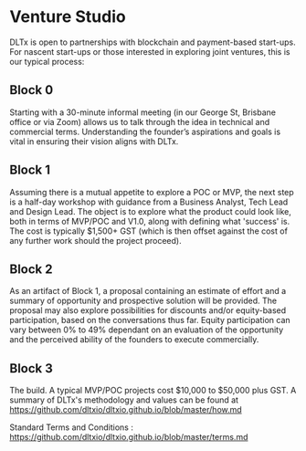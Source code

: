 # Venture Studio

DLTx is open to partnerships with blockchain and payment-based start-ups.  For nascent start-ups or those interested in exploring joint ventures, this is our typical process:

## Block 0
Starting with a 30-minute informal meeting (in our George St, Brisbane office or via Zoom) allows us to talk through the idea in technical and commercial terms. Understanding the founder’s aspirations and goals is vital in ensuring their vision aligns with DLTx.

## Block 1
Assuming there is a mutual appetite to explore a POC or MVP, the next step is a half-day workshop with guidance from a Business Analyst, Tech Lead and Design Lead. The object is to explore what the product could look like, both in terms of MVP/POC and V1.0, along with defining what 'success' is.  The cost is typically $1,500+ GST (which is then offset against the cost of any further work should the project proceed).

## Block 2
As an artifact of Block 1, a proposal containing an estimate of effort and a summary of opportunity and prospective solution will be provided. The proposal may also explore possibilities for discounts and/or equity-based participation, based on the conversations thus far.  Equity participation can vary between 0% to 49% dependant on an evaluation of the opportunity and the perceived ability of the founders to execute commercially.

## Block 3
The build.  A typical MVP/POC projects cost $10,000 to $50,000 plus GST.  A summary of DLTx's methodology and values can be found at https://github.com/dltxio/dltxio.github.io/blob/master/how.md

Standard Terms and Conditions : https://github.com/dltxio/dltxio.github.io/blob/master/terms.md
